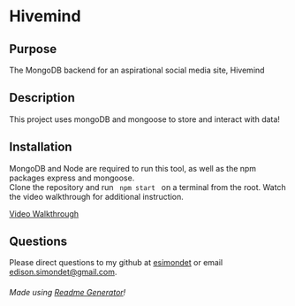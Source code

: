 # Hivemind

## Purpose

The MongoDB backend for an aspirational social media site, Hivemind

## Description

This project uses mongoDB and mongoose to store and interact with data!

## Installation

<p>MongoDB and Node are required to run this tool, as well as the npm packages express and mongoose.
</br>
Clone the repository and run <code> npm start </code> on a terminal from the root. Watch the video walkthrough for additional instruction.</p>

[Video Walkthrough](https://youtu.be/_to5-Gtxs2A)

## Questions

Please direct questions to my github at [esimondet](https://github.com/esimondet)
or email [edison.simondet@gmail.com](edison.simondet@gmail.com).

###### Made using [Readme Generator](https://github.com/esimondet/readme-generator)!
